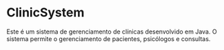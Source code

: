 # ClinicSystem
Este é um sistema de gerenciamento de clínicas desenvolvido em Java. O sistema permite o gerenciamento de pacientes, psicólogos e consultas.
